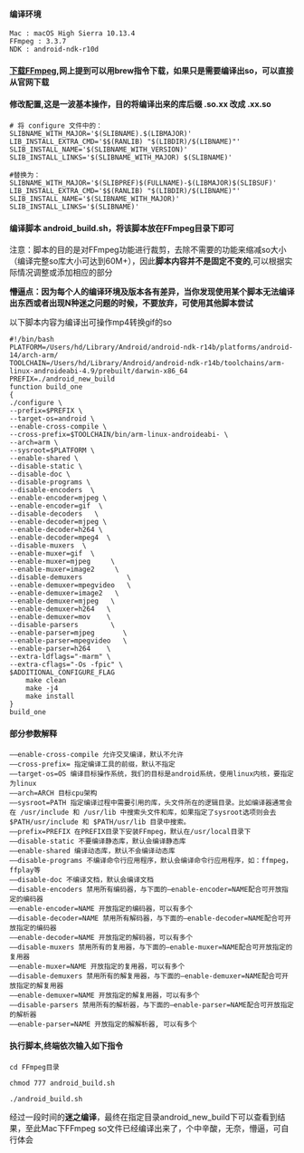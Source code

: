 #### 编译环境

```
Mac : macOS High Sierra 10.13.4
FFmpeg : 3.3.7
NDK : android-ndk-r10d
```

#### [下载FFmpeg][0],网上提到可以用brew指令下载，如果只是需要编译出so，可以直接从官网下载
[0]: https://www.ffmpeg.org/

#### 修改配置,这是一波基本操作，目的将编译出来的库后缀 .so.xx 改成 .xx.so

```
# 将 configure 文件中的：
SLIBNAME_WITH_MAJOR='$(SLIBNAME).$(LIBMAJOR)' 
LIB_INSTALL_EXTRA_CMD='$$(RANLIB) "$(LIBDIR)/$(LIBNAME)"' 
SLIB_INSTALL_NAME='$(SLIBNAME_WITH_VERSION)' 
SLIB_INSTALL_LINKS='$(SLIBNAME_WITH_MAJOR) $(SLIBNAME)'

#替换为：
SLIBNAME_WITH_MAJOR='$(SLIBPREF)$(FULLNAME)-$(LIBMAJOR)$(SLIBSUF)'
LIB_INSTALL_EXTRA_CMD='$$(RANLIB) "$(LIBDIR)/$(LIBNAME)"'
SLIB_INSTALL_NAME='$(SLIBNAME_WITH_MAJOR)'
SLIB_INSTALL_LINKS='$(SLIBNAME)'
```

#### 编译脚本 android_build.sh，将该脚本放在FFmpeg目录下即可

注意：脚本的目的是对FFmpeg功能进行裁剪，去除不需要的功能来缩减so大小（编译完整so库大小可达到60M+），因此**脚本内容并不是固定不变的**,可以根据实际情况调整或添加相应的部分

**懵逼点：因为每个人的编译环境及版本各有差异，当你发现使用某个脚本无法编译出东西或者出现N种迷之问题的时候，不要放弃，可使用其他脚本尝试**

以下脚本内容为编译出可操作mp4转换gif的so

```
#!/bin/bash
PLATFORM=/Users/hd/Library/Android/android-ndk-r14b/platforms/android-14/arch-arm/
TOOLCHAIN=/Users/hd/Library/Android/android-ndk-r14b/toolchains/arm-linux-androideabi-4.9/prebuilt/darwin-x86_64
PREFIX=./android_new_build
function build_one
{
./configure \
--prefix=$PREFIX \
--target-os=android \
--enable-cross-compile \
--cross-prefix=$TOOLCHAIN/bin/arm-linux-androideabi- \
--arch=arm \
--sysroot=$PLATFORM \
--enable-shared \
--disable-static \
--disable-doc \
--disable-programs \
--disable-encoders  \
--enable-encoder=mjpeg \
--enable-encoder=gif  \
--disable-decoders   \
--enable-decoder=mjpeg \
--enable-decoder=h264 \
--enable-decoder=mpeg4  \
--disable-muxers  \
--enable-muxer=gif  \
--enable-muxer=mjpeg     \
--enable-muxer=image2     \
--disable-demuxers           \
--enable-demuxer=mpegvideo   \
--enable-demuxer=image2   \
--enable-demuxer=mjpeg   \
--enable-demuxer=h264   \
--enable-demuxer=mov    \
--disable-parsers        \
--enable-parser=mjpeg       \
--enable-parser=mpegvideo   \
--enable-parser=h264    \
--extra-ldflags="-marm" \
--extra-cflags="-Os -fpic" \
$ADDITIONAL_CONFIGURE_FLAG
    make clean
    make -j4
    make install
}
build_one
```

#### 部分参数解释

```
––enable-cross-compile 允许交叉编译，默认不允许
––cross-prefix= 指定编译工具的前缀，默认不指定
––target-os=OS 编译目标操作系统，我们的目标是android系统，使用linux内核，要指定为linux
––arch=ARCH 目标cpu架构
––sysroot=PATH 指定编译过程中需要引用的库，头文件所在的逻辑目录。比如编译器通常会在 /usr/include 和 /usr/lib 中搜索头文件和库，如果指定了sysroot选项则会去$PATH/usr/include 和 $PATH/usr/lib 目录中搜索。
––prefix=PREFIX 在PREFIX目录下安装FFmpeg，默认在/usr/local目录下
––disable-static 不要编译静态库，默认会编译静态库
––enable-shared 编译动态库，默认不会编译动态库
––disable-programs 不编译命令行应用程序，默认会编译命令行应用程序，如：ffmpeg，ffplay等
––disable-doc 不编译文档，默认会编译文档
––disable-encoders 禁用所有编码器，与下面的–enable-encoder=NAME配合可开放指定的编码器
––enable-encoder=NAME 开放指定的编码器，可以有多个
––disable-decoder=NAME 禁用所有解码器，与下面的–enable-decoder=NAME配合可开放指定的编码器
––enable-decoder=NAME 开放指定的解码器，可以有多个
––disable-muxers 禁用所有的复用器，与下面的–enable-muxer=NAME配合可开放指定的复用器
––enable-muxer=NAME 开放指定的复用器，可以有多个
––disable-demuxers 禁用所有的解复用器，与下面的–enable-demuxer=NAME配合可开放指定的解复用器
––enable-demuxer=NAME 开放指定的解复用器，可以有多个
––disable-parsers 禁用所有的解析器，与下面的–enable-parser=NAME配合可开放指定的解析器
––enable-parser=NAME 开放指定的解解析器, 可以有多个
```

#### 执行脚本,终端依次输入如下指令

```
cd FFmpeg目录

chmod 777 android_build.sh

./android_build.sh
```

经过一段时间的**迷之编译**，最终在指定目录android_new_build下可以查看到结果，至此Mac下FFmpeg so文件已经编译出来了，个中辛酸，无奈，懵逼，可自行体会
